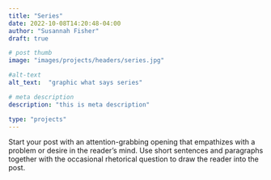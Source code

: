 ```yaml
---
title: "Series"
date: 2022-10-08T14:20:48-04:00
author: "Susannah Fisher"
draft: true

# post thumb
image: "images/projects/headers/series.jpg"

#alt-text
alt_text:  "graphic what says series"

# meta description
description: "this is meta description"

type: "projects"
---
```


Start your post with an attention-grabbing opening that empathizes with a problem or desire in the reader’s mind. Use short sentences and paragraphs together with the occasional rhetorical question to draw the reader into the post. 



